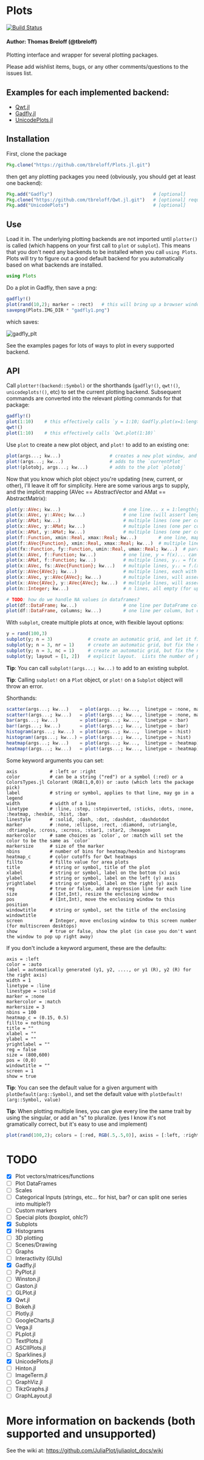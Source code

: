 # Plots

[![Build Status](https://travis-ci.org/tbreloff/Plots.jl.svg?branch=master)](https://travis-ci.org/tbreloff/Plots.jl)

#### Author: Thomas Breloff (@tbreloff)

Plotting interface and wrapper for several plotting packages.

Please add wishlist items, bugs, or any other comments/questions to the issues list.

## Examples for each implemented backend:

- [Qwt.jl](docs/qwt_examples.md)
- [Gadfly.jl](docs/gadfly_examples.md)
- [UnicodePlots.jl](docs/unicodeplots_examples.md)

## Installation

First, clone the package

```julia
Pkg.clone("https://github.com/tbreloff/Plots.jl.git")
```

then get any plotting packages you need (obviously, you should get at least one backend):

```julia
Pkg.add("Gadfly")                                     # [optional]
Pkg.clone("https://github.com/tbreloff/Qwt.jl.git")   # [optional] requires pyqt and pyqwt
Pkg.add("UnicodePlots")                               # [optional]
```

## Use

Load it in.  The underlying plotting backends are not imported until `plotter()` is called (which happens
on your first call to `plot` or `subplot`).  This means that you don't need any backends to be installed when you call `using Plots`.
Plots will try to figure out a good default backend for you automatically based on what backends are installed.

```julia
using Plots
```

Do a plot in Gadfly, then save a png:

```julia
gadfly!()
plot(rand(10,2); marker = :rect)   # this will bring up a browser window with the plot, set show=false if you don't want that
savepng(Plots.IMG_DIR * "gadfly1.png")
```

which saves:

![gadfly_plt](img/gadfly1.png)

See the examples pages for lots of ways to plot in every supported backend.

## API

Call `plotter!(backend::Symbol)` or the shorthands (`gadfly!()`, `qwt!()`, `unicodeplots!()`, etc) to set the current plotting backend.
Subsequent commands are converted into the relevant plotting commands for that package:

```julia
gadfly!()
plot(1:10)    # this effectively calls `y = 1:10; Gadfly.plot(x=1:length(y), y=y)`
qwt!()
plot(1:10)    # this effectively calls `Qwt.plot(1:10)`
```

Use `plot` to create a new plot object, and `plot!` to add to an existing one:

```julia
plot(args...; kw...)                  # creates a new plot window, and sets it to be the `currentPlot`
plot!(args...; kw...)                 # adds to the `currentPlot`
plot!(plotobj, args...; kw...)        # adds to the plot `plotobj`
```

Now that you know which plot object you're updating (new, current, or other), I'll leave it off for simplicity.
Here are some various args to supply, and the implicit mapping (AVec == AbstractVector and AMat == AbstractMatrix):

```julia
plot(y::AVec; kw...)                       # one line... x = 1:length(y)
plot(x::AVec, y::AVec; kw...)              # one line (will assert length(x) == length(y))
plot(y::AMat; kw...)                       # multiple lines (one per column of x), all sharing x = 1:size(y,1)
plot(x::AVec, y::AMat; kw...)              # multiple lines (one per column of x), all sharing x (will assert length(x) == size(y,1))
plot(x::AMat, y::AMat; kw...)              # multiple lines (one per column of x/y... will assert size(x) == size(y))
plot(f::Function, xmin::Real, xmax::Real; kw...)        # one line, map function for range [xmin,xmax]
plot(f::AVec{Function}, xmin::Real, xmax::Real; kw...)  # multiple lines, map functions for range [xmin,xmax]
plot(fx::Function, fy::Function, umin::Real, umax::Real; kw...)  # parametric plot... x = fx(u), y = fy(u)
plot(x::AVec, f::Function; kw...)          # one line, y = f(x)... can swap x and f
plot(x::AMat, f::Function; kw...)          # multiple lines, yᵢⱼ = f(xᵢⱼ)... can swap f and x
plot(x::AVec, fs::AVec{Function}; kw...)   # multiple lines, yᵢⱼ = fⱼ(xᵢ)
plot(y::AVec{AVec}; kw...)                 # multiple lines, each with x = 1:length(y[i])
plot(x::AVec, y::AVec{AVec}; kw...)        # multiple lines, will assert length(x) == length(y[i])
plot(x::AVec{AVec}, y::AVec{AVec}; kw...)  # multiple lines, will assert length(x[i]) == length(y[i])
plot(n::Integer; kw...)                    # n lines, all empty (for updating plots)

# TODO: how do we handle NA values in dataframes?
plot(df::DataFrame; kw...)                 # one line per DataFrame column, labels == names(df)
plot(df::DataFrame, columns; kw...)        # one line per column, but on a subset of column names
```

With `subplot`, create multiple plots at once, with flexible layout options:

```julia
y = rand(100,3)
subplot(y; n = 3)             # create an automatic grid, and let it figure out the shape
subplot(y; n = 3, nr = 1)     # create an automatic grid, but fix the number of rows
subplot(y; n = 3, nc = 1)     # create an automatic grid, but fix the number of columns
subplot(y; layout = [1, 2])   # explicit layout.  Lists the number of plots in each row
```

__Tip__: You can call `subplot!(args...; kw...)` to add to an existing subplot.

__Tip__: Calling `subplot!` on a `Plot` object, or `plot!` on a `Subplot` object will throw an error.

Shorthands:

```julia
scatter(args...; kw...)    = plot(args...; kw...,  linetype = :none, marker = :hexagon)
scatter!(args...; kw...)   = plot!(args...; kw..., linetype = :none, marker = :hexagon)
bar(args...; kw...)        = plot(args...; kw...,  linetype = :bar)
bar!(args...; kw...)       = plot!(args...; kw..., linetype = :bar)
histogram(args...; kw...)  = plot(args...; kw...,  linetype = :hist)
histogram!(args...; kw...) = plot!(args...; kw..., linetype = :hist)
heatmap(args...; kw...)    = plot(args...; kw...,  linetype = :heatmap)
heatmap!(args...; kw...)   = plot!(args...; kw..., linetype = :heatmap)
```

Some keyword arguments you can set:

```
axis            # :left or :right
color           # can be a string ("red") or a symbol (:red) or a ColorsTypes.jl Colorant (RGB(1,0,0)) or :auto (which lets the package pick)
label           # string or symbol, applies to that line, may go in a legend
width           # width of a line
linetype        # :line, :step, :stepinverted, :sticks, :dots, :none, :heatmap, :hexbin, :hist, :bar
linestyle       # :solid, :dash, :dot, :dashdot, :dashdotdot
marker          # :none, :ellipse, :rect, :diamond, :utriangle, :dtriangle, :cross, :xcross, :star1, :star2, :hexagon
markercolor     # same choices as `color`, or :match will set the color to be the same as `color`
markersize      # size of the marker
nbins           # number of bins for heatmap/hexbin and histograms
heatmap_c       # color cutoffs for Qwt heatmaps
fillto          # fillto value for area plots
title           # string or symbol, title of the plot
xlabel          # string or symbol, label on the bottom (x) axis
ylabel          # string or symbol, label on the left (y) axis
yrightlabel     # string or symbol, label on the right (y) axis
reg             # true or false, add a regression line for each line
size            # (Int,Int), resize the enclosing window
pos             # (Int,Int), move the enclosing window to this position
windowtitle     # string or symbol, set the title of the enclosing windowtitle
screen          # Integer, move enclosing window to this screen number (for multiscreen desktops)
show            # true or false, show the plot (in case you don't want the window to pop up right away)
```

If you don't include a keyword argument, these are the defaults:
  
```
axis = :left
color = :auto
label = automatically generated (y1, y2, ...., or y1 (R), y2 (R) for the right axis)
width = 1
linetype = :line
linestype = :solid
marker = :none
markercolor = :match
markersize = 3
nbins = 100
heatmap_c = (0.15, 0.5)
fillto = nothing
title = ""
xlabel = ""
ylabel = ""
yrightlabel = ""
reg = false
size = (800,600)
pos = (0,0)
windowtitle = ""
screen = 1
show = true
```

__Tip__: You can see the default value for a given argument with `plotDefault(arg::Symbol)`, and set the default value with `plotDefault!(arg::Symbol, value)`

__Tip__: When plotting multiple lines, you can give every line the same trait by using the singular, or add an "s" to pluralize.
          (yes I know it's not gramatically correct, but it's easy to use and implement)

```julia
plot(rand(100,2); colors = [:red, RGB(.5,.5,0)], axiss = [:left, :right], width = 5)  # note the width=5 is applied to both lines
```

# TODO

- [x] Plot vectors/matrices/functions
- [ ] Plot DataFrames
- [ ] Scales
- [ ] Categorical Inputs (strings, etc... for hist, bar? or can split one series into multiple?)
- [ ] Custom markers
- [ ] Special plots (boxplot, ohlc?)
- [x] Subplots
- [x] Histograms
- [ ] 3D plotting
- [ ] Scenes/Drawing
- [ ] Graphs
- [ ] Interactivity (GUIs)
- [x] Gadfly.jl
- [ ] PyPlot.jl
- [ ] Winston.jl
- [ ] Gaston.jl
- [ ] GLPlot.jl
- [x] Qwt.jl
- [ ] Bokeh.jl
- [ ] Plotly.jl
- [ ] GoogleCharts.jl
- [ ] Vega.jl
- [ ] PLplot.jl
- [ ] TextPlots.jl
- [ ] ASCIIPlots.jl
- [ ] Sparklines.jl
- [x] UnicodePlots.jl
- [ ] Hinton.jl
- [ ] ImageTerm.jl
- [ ] GraphViz.jl
- [ ] TikzGraphs.jl
- [ ] GraphLayout.jl

# More information on backends (both supported and unsupported)

See the wiki at: https://github.com/JuliaPlot/juliaplot_docs/wiki


